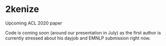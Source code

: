 # 2kenize

Upcoming ACL 2020 paper

Code is coming soon (around our presentation in July) as the first author is currently stressed about his dayjob and EMNLP submission right now.
